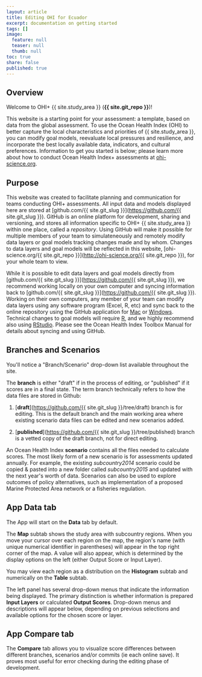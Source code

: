 ```yaml
---
layout: article
title: Editing OHI for Ecuador
excerpt: documentation on getting started
tags: []
image: 
  feature: null
  teaser: null
  thumb: null
toc: true
share: false
published: true
---
```


## Overview

<i class="icon-zoom-in"></i> Welcome to OHI+ {{ site.study_area }} (**{{ site.git_repo }}**)!

This website is a starting point for your assessment: a template, based on data from the global assessment. To use the Ocean Health Index (OHI) to better capture the local characteristics and priorities of {{ site.study_area }}, you can modify goal models, reevaluate local pressures and resilience, and incorporate the best locally available data, indicators, and cultural preferences. Information to get you started is below; please learn more about how to conduct Ocean Health Index+ assessments at [ohi-science.org](http://ohi-science.org).  


## Purpose

This website was created to facilitate planning and communication for teams conducting OHI+ assessments. All input data and models displayed here are stored at [github.com/{{ site.git_slug }}](https://github.com/{{ site.git_slug }}). GitHub is an online platform for development, sharing and versioning, and stores all information specific to OHI+ {{ site.study_area }} within one place, called a *repository*. Using GitHub will make it possible for multiple members of your team to simulateneously and remotely modify data layers or goal models tracking changes made and by whom. Changes to data layers and goal models will be reflected in this website, [ohi-science.org/{{ site.git_repo }}](http://ohi-science.org/{{ site.git_repo }}), for your whole team to view.

While it is possible to edit data layers and goal models directly from [github.com/{{ site.git_slug }}](https://github.com/{{ site.git_slug }}), we recommend working locally on your own computer and syncing information back to [github.com/{{ site.git_slug }}](https://github.com/{{ site.git_slug }}). Working on their own computers, any member of your team can modify data layers using any software program (Excel, R, etc) and sync back to the online repository using the GitHub application for [Mac](https://mac.github.com) or [Windows](https://windows.github.com). Technical changes to goal models will require [R](http://cran.r-project.org), and we highly recommend also using [RStudio](http://www.rstudio.com). Please see the Ocean Health Index Toolbox Manual for details about syncing and using GitHub.

## Branches and Scenarios

You'll notice a "Branch/Scenario" drop-down list available throughout the site. 

The **branch** is either "draft" if in the process of editing, or "published" if it scores are in a final state. The term branch technically refers to how the data files are stored in Github: 

1. [**draft**](https://github.com/{{ site.git_slug }}/tree/draft) branch is for editing. This is the default branch and the main working area where existing scenario data files can be edited and new scenarios added.

1. [**published**](https://github.com/{{ site.git_slug }}/tree/published) branch is a vetted copy of the draft branch, not for direct editing.

An Ocean Health Index **scenario** contains all the files needed to calculate scores. The most likely form of a new scenario is for assessments updated annually. For example, the existing _subcountry2014_ scenario could be copied & pasted into a new folder called _subcountry2015_ and updated with the next year's worth of data. Scenarios can also be used to explore outcomes of policy alternatives, such as implementation of a proposed Marine Protected Area network or a fisheries regulation.

## App Data tab

The App will start on the **Data** tab by default.

The **Map** subtab shows the study area with subcountry regions. When you move your cursor over each region on the map, the region's name (with unique numerical identifier in parentheses) will appear in the top right corner of the map. A value will also appear, which is determined by the display options on the left (either Output Score or Input Layer).

You may view each region as a distribution on the **Histogram** subtab and numerically on the **Table** subtab.

The left panel has several drop-down menus that indicate the information being displayed. The primary distinction is whether information is prepared **Input Layers** or calculated **Output Scores**. Drop-down menus and descriptions will appear below, depending on previous selections and available options for the chosen score or layer.

## App Compare tab

The **Compare** tab allows you to visualize score differences between different branches, scenarios and/or commits (ie each online save). It proves most useful for error checking during the editing phase of development.
